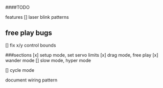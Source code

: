 ####TODO

features
[] laser blink patterns

free play bugs
-
[] fix x/y control bounds

###sections
[x] setup mode, set servo limits
[x] drag mode, free play
[x] wander mode
  [] slow mode, hyper mode

[] cycle mode


document wiring pattern
